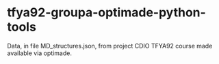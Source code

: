 # tfya92-groupa-optimade-python-tools
Data, in file MD_structures.json, from project CDIO TFYA92 course made available via optimade.
